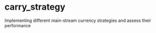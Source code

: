 # carry_strategy
Implementing different main-stream currency strategies and assess their performance
